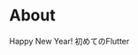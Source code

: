 # About
Happy New Year!
初めてのFlutter
<!-- こんにちは。僕は実はGitHubにあげてないけど毎年大晦日のカウントダウンプログラムのRTA的なことをして楽しんでます。毎年使ったことない技術を触って新年いいスタートダッシュを決めようと思っています。一昨年はJavaFX、去年はReact、今年はFlutterでプログラムを作ります。来年はFlutterとかしたいな。-->